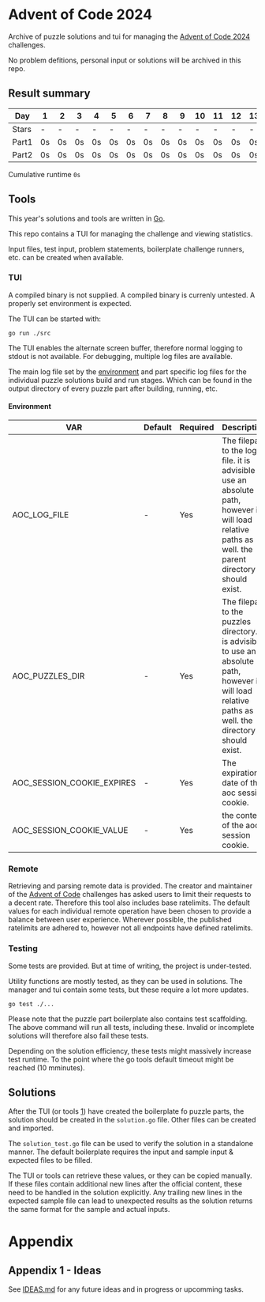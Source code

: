 # Advent of Code 2024

Archive of puzzle solutions and tui for managing the [Advent of Code 2024](https://adventofcode.com/2024) challenges.

No problem defitions, personal input or solutions will be archived in this repo.

## Result summary
| Day   | 1  | 2  | 3  | 4  | 5  | 6  | 7  | 8  | 9  | 10 | 11 | 12 | 13 | 14 | 15 | 16 | 17 | 18 | 19 | 20 | 21 | 22 | 23 | 24 | 25 |
|-------|----|----|----|----|----|----|----|----|----|----|----|----|----|----|----|----|----|----|----|----|----|----|----|----|----|
| Stars | -  | -  | -  | -  | -  | -  | -  | -  | -  | -  | -  | -  | -  | -  | -  | -  | -  | -  | -  | -  | -  | -  | -  | -  | -  |
| Part1 | 0s | 0s | 0s | 0s | 0s | 0s | 0s | 0s | 0s | 0s | 0s | 0s | 0s | 0s | 0s | 0s | 0s | 0s | 0s | 0s | 0s | 0s | 0s | 0s | 0s |
| Part2 | 0s | 0s | 0s | 0s | 0s | 0s | 0s | 0s | 0s | 0s | 0s | 0s | 0s | 0s | 0s | 0s | 0s | 0s | 0s | 0s | 0s | 0s | 0s | 0s | 0s |

Cumulative runtime `0s`

## Tools

This year's solutions and tools are written in [Go](https://go.dev/).

This repo contains a TUI for managing the challenge and viewing statistics.

Input files, test input, problem statements, boilerplate challenge runners, etc. can be created when available.

### TUI
A compiled binary is not supplied.
A compiled binary is currenly untested.
A properly set environment is expected.

The TUI can be started with:
```
go run ./src
```

The TUI enables the alternate screen buffer,
therefore normal logging to stdout is not available.
For debugging, multiple log files are available.

The main log file set by the [environment](#environment) and
part specific log files for the individual puzzle solutions build and
run stages. Which can be found in the output directory
of every puzzle part after building, running, etc.

#### Environment
| VAR                        | Default | Required | Description                                                                                                                                              |
|----------------------------|---------|----------|----------------------------------------------------------------------------------------------------------------------------------------------------------|
| AOC_LOG_FILE               | -       | Yes      | The filepath to the log file. it is advisible to use an absolute path, however it will load relative paths as well. the parent directory should exist.   |
| AOC_PUZZLES_DIR            | -       | Yes      | The filepath to the puzzles directory. it is advisible to use an absolute path, however it will load relative paths as well. the directory should exist. |
| AOC_SESSION_COOKIE_EXPIRES | -       | Yes      | The expiration date of the aoc session cookie.                                                                                                           |
| AOC_SESSION_COOKIE_VALUE   | -       | Yes      | the content of the aoc session cookie.                                                                                                                   |

### Remote
Retrieving and parsing remote data is provided.
The creator and maintainer of the [Advent of Code](https://adventofcode.com/)
challenges has asked users to limit their requests to a decent rate.
Therefore this tool also includes base ratelimits.
The default values for each individual remote operation have been chosen to provide
a balance between user experience.
Wherever possible, the published ratelimits are adhered to, however not all endpoints have defined ratelimits.

### Testing
Some tests are provided. But at time of writing, the project is under-tested.

Utility functions are mostly tested, as they can be used in solutions.
The manager and tui contain some tests, but these require a lot more updates.

```
go test ./...
```

Please note that the puzzle part boilerplate also contains test scaffolding.
The above command will run all tests, including these.
Invalid or incomplete solutions will therefore also fail these tests.

Depending on the solution efficiency, these tests might massively
increase test runtime. To the point where the go tools default timeout
might be reached (10 mminutes).

## Solutions
After the TUI (or tools [1](#appendix-1---ideas)) have created the
boilerplate fo puzzle parts, the solution should be created in the `solution.go` file.
Other files can be created and imported.

The `solution_test.go` file can be used to verify the solution in a standalone manner.
The default boilerplate requires the input and sample input & expected
files to be filled.

The TUI or tools can retrieve these values, or they can be copied manually.
If these files contain additional new lines after the official content,
these need to be handled in the solution explicitly. Any trailing new lines in
the expected sample file can lead to unexpected results as the solution returns
the same format for the sample and actual inputs.

# Appendix
## Appendix 1 - Ideas
See [IDEAS.md](IDEAS.md) for any future ideas and in progress or upcomming tasks.
